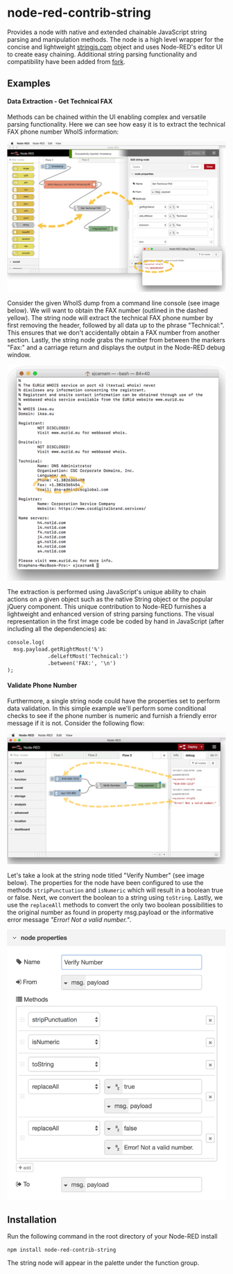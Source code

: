# node-red-contrib-string
Provides a node with native and extended chainable JavaScript string parsing
and manipulation methods. The node is a high level wrapper for the concise and
lightweight [stringjs.com](http://stringjs.com) object and uses Node-RED's editor UI to create easy
chaining. Additional string parsing functionality and compatibility have been
added from [fork](https://github.com/Steveorevo/string.js).


## Examples

#### Data Extraction - Get Technical FAX
Methods can be chained within the UI enabling complex and versatile parsing
functionality. Here we can see how easy it is to extract the technical FAX phone
number WhoIS information:

![Node-RED Example](/string/demo/parsed-whois.png?raw=true "Parse WhoIS for Technical FAX")

Consider the given WhoIS dump from a command line console (see image below).
We will want to obtain the FAX number (outlined in the dashed yellow). The string
node will extract the technical FAX phone number by first removing the header,
followed by all data up to the phrase "Technical:". This ensures that we don't
accidentally obtain a FAX number from another section. Lastly, the string node
grabs the number from between the markers "Fax:" and a carriage return and
displays the output in the Node-RED debug window.

![WhoIS Commandline Dump](/string/demo/technical-fax.png?raw=true "Raw Commandline Dump from WhoIS")

The extraction is performed using JavaScript's unique ability to chain actions on
a given object such as the native String object or the popular jQuery component.
This unique contribution to Node-RED furnishes a lightweight and enhanced version
of string parsing functions. The visual representation in the first image code be
coded by hand in JavaScript (after including all the dependencies) as:
```
console.log(
  msg.payload.getRightMost('%')
             .delLeftMost('Technical:')
             .between('FAX:', '\n')
);
```

#### Validate Phone Number
Furthermore, a single string node could have the properties set to perform data
validation. In this simple example we'll perform some conditional checks to
see if the phone number is numeric and furnish a friendly error message if it is
not. Consider the following flow:

![Validate Phone Number](/string/demo/validate-phone.png?raw=true "Validate Phone Number")

Let's take a look at the string node titled "Verify Number" (see image below).
The properties for the node have been configured to use the methods
`stripPunctuation` and `isNumeric` which will result in a boolean true or false.
Next, we convert the boolean to a string using `toString`. Lastly, we use the
`replaceAll` methods to convert the only two boolean possibilities to the
original number as found in property msg.payload or the informative error message
 _"Error! Not a valid number."_.

![Verify Number Node](/string/demo/validate-node-properties.png?raw=true "Verify Number properties")


## Installation
Run the following command in the root directory of your Node-RED install

    npm install node-red-contrib-string

The string node will appear in the palette under the function group.
